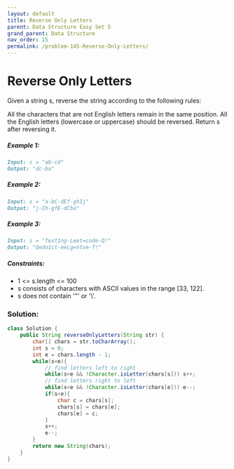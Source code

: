 ```yaml
---
layout: default
title: Reverse Only Letters
parent: Data Structure Easy Set 5
grand_parent: Data Structure
nav_order: 15
permalink: /problem-145-Reverse-Only-Letters/
---
```

# Reverse Only Letters

Given a string s, reverse the string according to the following rules:

All the characters that are not English letters remain in the same position.
All the English letters (lowercase or uppercase) should be reversed.
Return s after reversing it.

##### Example 1:
```markdown
Input: s = "ab-cd"
Output: "dc-ba"
```
##### Example 2:
```markdown
Input: s = "a-bC-dEf-ghIj"
Output: "j-Ih-gfE-dCba"
```
##### Example 3:
```markdown
Input: s = "Test1ng-Leet=code-Q!"
Output: "Qedo1ct-eeLg=ntse-T!"
```
##### Constraints:
* 1 <= s.length <= 100
* s consists of characters with ASCII values in the range [33, 122].
* s does not contain '\"' or '\\'.

### Solution:
```java
class Solution {
    public String reverseOnlyLetters(String str) {
        char[] chars = str.toCharArray();
        int s = 0;
        int e = chars.length - 1;
        while(s<e){
            // find letters left to right
            while(s<e && !Character.isLetter(chars[s])) s++;
            // find letters right to left
            while(s<e && !Character.isLetter(chars[e])) e--;
            if(s<e){
                char c = chars[s];
                chars[s] = chars[e];
                chars[e] = c;
            }
            s++;
            e--;
        }
        return new String(chars);
    }
}
```